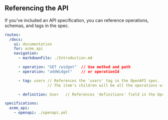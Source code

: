 ## Referencing the API

If you've included an API specification, you can reference operations,
schemas, and tags in the spec.

```yaml
routes:
  /docs:
    ui: documentation
    for: acme_api
    navigation:
      - markdownFile: ./Introduction.md

      - operation: "GET /widget"  // Use method and path
      - operation: "addWidget"    // or operationId

      - tag: users // References the 'users' tag in the OpenAPI spec.
                   // The item's children will be all the operations with this tag.

      - definition: User   // References 'definitions' field in the OpenAPI spec.

specifications:
  acme_api:
    - openapi: ./openapi.yml
```

